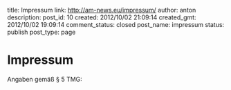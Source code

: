 title: Impressum
link: http://am-news.eu/impressum/
author: anton
description: 
post_id: 10
created: 2012/10/02 21:09:14
created_gmt: 2012/10/02 19:09:14
comment_status: closed
post_name: impressum
status: publish
post_type: page

# Impressum

Angaben gemäß § 5 TMG: